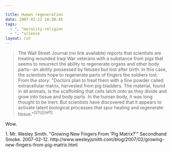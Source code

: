 ```yaml
---

title: Human regeneration
date: 2007-02-12 18:30:45
tags:
  - ", "morality-religion
  - ", "science
layout: rut
---
```


<blockquote markdown="1">The Wall Street Journal (no link available) reports that scientists are treating wounded Iraqi War veterans with a substance from pigs that seems to resurrect the ability to regenerate organs and other body parts--an ability possessed by fetuses but lost after birth. In this case, the scientists hope to regenerate parts of fingers the soldiers lost. From the story: "Doctors plan to treat them with a fine powder called extracellular matrix, harvested from pig bladders. The material, found in all animals, is the scaffolding that cells latch onto as they divide and grow into tissue and body parts. In the human body, it was long thought to be inert. But scientists have discovered that it appears to activate latent biological processes that spur healing and regenerate tissue."<sup>[\[1\]][ref1]</blockquote>

Wow.

<div markdown="1" class="postrefs">
1. Mr. Wesley Smith.  "Growing New Fingers From 'Pig Matrix?'" Secondhand Smoke.  2007-02-12.  http://www.wesleyjsmith.com/blog/2007/02/growing-new-fingers-from-pig-matrix.html
</div>

[ref1]: http://www.wesleyjsmith.com/blog/2007/02/growing-new-fingers-from-pig-matrix.html " Growing New Fingers From 'Pig Matrix?'"

